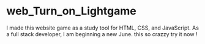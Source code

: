 # web_Turn_on_Lightgame
I made this website game as a study tool for HTML, CSS, and JavaScript. As a full stack developer, I am beginning a new June. this so crazzy try it now !
